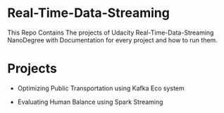 # Real-Time-Data-Streaming

This Repo Contains The projects of Udacity Real-Time-Data-Streaming NanoDegree with Documentation for every project and how to run them.

# Projects

* Optimizing Public Transportation using Kafka Eco system

* Evaluating Human Balance using Spark Streaming 
